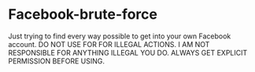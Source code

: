# Facebook-brute-force
Just trying to find every way possible to get into your own Facebook account.
DO NOT USE FOR FOR ILLEGAL ACTIONS.
I AM NOT RESPONSIBLE FOR ANYTHING ILLEGAL YOU DO.
ALWAYS GET EXPLICIT PERMISSION BEFORE USING.
